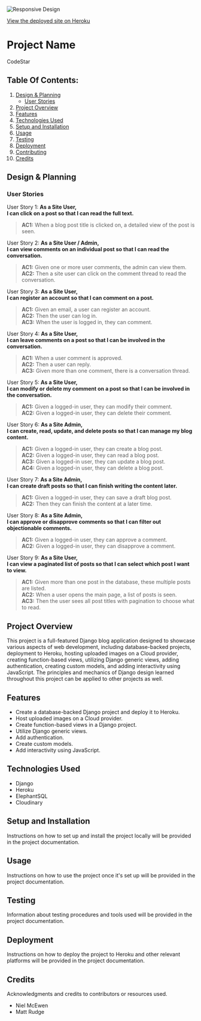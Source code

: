 ![Responsive Design](#)

[View the deployed site on Heroku](https://code-ninja-6985a427438a.herokuapp.com/)

# Project Name

CodeStar

## Table Of Contents:

1. [Design & Planning](#design--planning)
    * [User Stories](#user-stories)  
2. [Project Overview](#project-overview)
3. [Features](#features)
4. [Technologies Used](#technologies-used)
5. [Setup and Installation](#setup-and-installation)
6. [Usage](#usage)
7. [Testing](#testing)
8. [Deployment](#deployment)
9. [Contributing](#contributing)
10. [Credits](#credits)

## Design & Planning

### User Stories

User Story 1: **As a Site User,**  
**I can click on a post so that I can read the full text.**  
> **AC1:** When a blog post title is clicked on, a detailed view of the post is seen.

User Story 2: **As a Site User / Admin,**  
**I can view comments on an individual post so that I can read the conversation.**  
> **AC1:** Given one or more user comments, the admin can view them.  
> **AC2:** Then a site user can click on the comment thread to read the conversation.

User Story 3: **As a Site User,**  
**I can register an account so that I can comment on a post.**  
> **AC1:** Given an email, a user can register an account.  
> **AC2:** Then the user can log in.  
> **AC3:** When the user is logged in, they can comment.

User Story 4: **As a Site User,**  
**I can leave comments on a post so that I can be involved in the conversation.**  
> **AC1:** When a user comment is approved.  
> **AC2:** Then a user can reply.  
> **AC3:** Given more than one comment, there is a conversation thread.

User Story 5: **As a Site User,**  
**I can modify or delete my comment on a post so that I can be involved in the conversation.**  
> **AC1:** Given a logged-in user, they can modify their comment.  
> **AC2:** Given a logged-in user, they can delete their comment.

User Story 6: **As a Site Admin,**  
**I can create, read, update, and delete posts so that I can manage my blog content.**  
> **AC1:** Given a logged-in user, they can create a blog post.  
> **AC2:** Given a logged-in user, they can read a blog post.  
> **AC3:** Given a logged-in user, they can update a blog post.  
> **AC4:** Given a logged-in user, they can delete a blog post.

User Story 7: **As a Site Admin,**  
**I can create draft posts so that I can finish writing the content later.**  
> **AC1:** Given a logged-in user, they can save a draft blog post.  
> **AC2:** Then they can finish the content at a later time.

User Story 8: **As a Site Admin,**  
**I can approve or disapprove comments so that I can filter out objectionable comments.**  
> **AC1:** Given a logged-in user, they can approve a comment.  
> **AC2:** Given a logged-in user, they can disapprove a comment.

User Story 9: **As a Site User,**  
**I can view a paginated list of posts so that I can select which post I want to view.**  
> **AC1:** Given more than one post in the database, these multiple posts are listed.  
> **AC2:** When a user opens the main page, a list of posts is seen.  
> **AC3:** Then the user sees all post titles with pagination to choose what to read.

## Project Overview

This project is a full-featured Django blog application designed to showcase various aspects of web development, including database-backed projects, deployment to Heroku, hosting uploaded images on a Cloud provider, creating function-based views, utilizing Django generic views, adding authentication, creating custom models, and adding interactivity using JavaScript. The principles and mechanics of Django design learned throughout this project can be applied to other projects as well.

## Features

- Create a database-backed Django project and deploy it to Heroku.
- Host uploaded images on a Cloud provider.
- Create function-based views in a Django project.
- Utilize Django generic views.
- Add authentication.
- Create custom models.
- Add interactivity using JavaScript.

## Technologies Used

- Django
- Heroku
- ElephantSQL
- Cloudinary

## Setup and Installation

Instructions on how to set up and install the project locally will be provided in the project documentation.

## Usage

Instructions on how to use the project once it's set up will be provided in the project documentation.

## Testing

Information about testing procedures and tools used will be provided in the project documentation.

## Deployment

Instructions on how to deploy the project to Heroku and other relevant platforms will be provided in the project documentation.

## Credits

Acknowledgments and credits to contributors or resources used.  
- Niel McEwen
- Matt Rudge